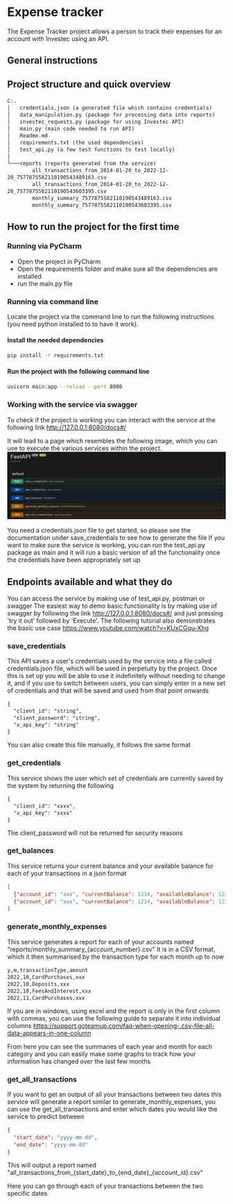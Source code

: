# Expense tracker

The Expense Tracker project allows a person to track their expenses for an account with Investec using an API.

## General instructions

## Project structure and quick overview
```angular2html
C:.
│   credentials.json (a generated file which contains credentials)
│   data_manipulation.py (package for processing data into reports)
│   investec_requests.py (package for using Investec API)
│   main.py (main code needed to run API)
│   Readme.md
│   requirements.txt (the used dependencies)
│   test_api.py (a few test functions to test locally)
│
└───reports (reports generated from the service)
        all_transactions_from_2014-01-20_to_2022-12-20_7577875582110190543489163.csv
        all_transactions_from_2014-01-20_to_2022-12-20_7577875582110190543603395.csv
        monthly_summary_7577875582110190543489163.csv
        monthly_summary_7577875582110190543603395.csv
```

## How to run the project for the first time

### Running via PyCharm
- Open the project in PyCharm
- Open the requirements folder and make sure all the dependencies are installed
- run the main.py file


### Running via command line
Locate the project via the command line to run the following instructions (you need python installed to to have it work).

#### Install the needed dependencies
```bash
pip install -r requirements.txt
```

#### Run the project with the following command line
```bash
uvicorn main:app --reload --port 8080
```


### Working with the service via swagger
To check if the project is working you can interact with the service at the following link
http://127.0.0.1:8080/docs#/

It will lead to a page which resembles the following image, which you can use to execute the various services within the project.
![img.png](swagger_screenshot.png)

You need a credentials.json file to get started, so please see the documentation under save_credentials to see how to generate the file 
If you want to make sure the service is working, you can run the test_api.py package as main and it will run a basic version of all the functionality once the credentials have been appropriately set up


## Endpoints available and what they do

You can access the service by making use of test_api.py, postman or swagger
The easiest way to demo basic functionality is by making use of swagger by following the link http://127.0.0.1:8080/docs#/
 and just pressing 'try it out' followed by 'Execute'. The following tutorial also demonstrates the basic use case https://www.youtube.com/watch?v=KUxCGqu-Xhg

### save_credentials
This API saves a user's credentials used by the service into a file called credentials.json file, which will be used in perpetuity by the project.
Once this is set up you will be able to use it indefinitely without needing to change it, and if you use to switch between users, you can simply enter in a new set of credentials and that will be saved and used from that point onwards 
```angular2html
{
  "client_id": "string",
  "client_password": "string",
  "x_api_key": "string"
}
```

You can also create this file manually, it follows the same format
### get_credentials
This service shows the user which set of credentials are currently saved by the system by returning the following
```angular2html
{
  "client_id": "xxxx",
  "x_api_key": "xxxx"
}
```
The client_password will not be returned for security reasons
### get_balances

This service returns your current balance and your available balance for each of your transactions in a json format
```json
[
  {"account_id": "xxx", "currentBalance": 1234, "availableBalance": 1234}, 
  {"account_id": "xxx", "currentBalance": 1234, "availableBalance": 1234}
]
```

### generate_monthly_expenses
This service generates a report for each of your accounts named "reports/monthly_summary_{account_number}.csv"
It is in a CSV format, which it then summarised by the transaction type for each month up to now
```csv
y,m,transactionType,amount
2022,10,CardPurchases,xxx
2022,10,Deposits,xxx
2022,10,FeesAndInterest,xxx
2022,11,CardPurchases,xxx
```
If you are in windows, using excel and the report is only in the first column with commas, you can use the following guide to separate it into individual columns https://support.goteamup.com/faq-when-opening-.csv-file-all-data-appears-in-one-column <br />

From here you can see the summaries of each year and month for each category and you can easily make some graphs to track how your information has changed over the last few months
### get_all_transactions
If you want to get an output of all your transactions between two dates this service will generate a report similar to 
generate_monthly_expenses, you can use the get_all_transactions and enter which dates you would like the service to predict between

```json
{
  "start_date": "yyyy-mm-dd",
  "end_date": "yyyy-mm-dd"
}
```
This will output a report named "all_transactions_from_{start_date}\_to_{end_date}_{account_id}.csv"

Here you can go through each of your transactions between the two specific dates

